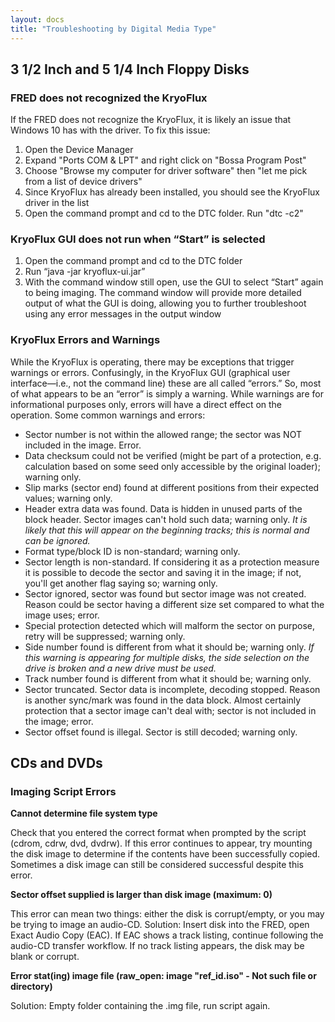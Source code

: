 ```yaml
---
layout: docs
title: "Troubleshooting by Digital Media Type"
---
```


## 3 1/2 Inch and 5 1/4 Inch Floppy Disks

### FRED does not recognized the KryoFlux

If the FRED does not recognize the KryoFlux, it is likely an issue that Windows 10 has with the driver. To fix this issue:

1.  Open the Device Manager
2.  Expand "Ports COM & LPT" and right click on "Bossa Program Post"
3.  Choose "Browse my computer for driver software" then "let me pick
    from a list of device drivers"
4.  Since KryoFlux has already been installed, you should see the
    KryoFlux driver in the list
5.  Open the command prompt and cd to the DTC folder. Run "dtc -c2"

### KryoFlux GUI does not run when “Start” is selected

1.  Open the command prompt and cd to the DTC folder
2.  Run “java -jar kryoflux-ui.jar”
3.  With the command window still open, use the GUI to select “Start”
    again to being imaging. The command window will provide more
    detailed output of what the GUI is doing, allowing you to further
    troubleshoot using any error messages in the output window

### KryoFlux Errors and Warnings

While the KryoFlux is operating, there may be exceptions that trigger warnings or errors. Confusingly, in the KryoFlux GUI (graphical user interface—i.e., not the command line) these are all called “errors.” So, most of what appears to be an “error” is simply a warning. While warnings are for informational purposes only, errors will have a direct effect on the operation. Some common warnings and errors:

-   Sector number is not within the allowed range; the sector was NOT included in the image. Error.
-   Data checksum could not be verified (might be part of a protection, e.g. calculation based on some seed only accessible by the original loader); warning only.
-   Slip marks (sector end) found at different positions from their expected values; warning only.
-   Header extra data was found. Data is hidden in unused parts of the block header. Sector images can't hold such data; warning only. *It is likely that this will appear on the beginning tracks; this is normal and can be ignored.*
-   Format type/block ID is non-standard; warning only.
-   Sector length is non-standard. If considering it as a protection measure it is possible to decode the sector and saving it in the image; if not, you'll get another flag saying so; warning only.
-   Sector ignored, sector was found but sector image was not created. Reason could be sector having a different size set compared to what the image uses; error.
-   Special protection detected which will malform the sector on purpose, retry will be suppressed; warning only.
-   Side number found is different from what it should be; warning only. *If this warning is appearing for multiple disks, the side selection on the drive is broken and a new drive must be used.*
-   Track number found is different from what it should be; warning only.
-   Sector truncated. Sector data is incomplete, decoding stopped. Reason is another sync/mark was found in the data block. Almost certainly protection that a sector image can't deal with; sector is not included in the image; error.
-   Sector offset found is illegal. Sector is still decoded; warning only.

## CDs and DVDs

### Imaging Script Errors

**Cannot determine file system type**

Check that you entered the correct format when prompted by the script (cdrom, cdrw, dvd, dvdrw). If this error continues to appear, try mounting the disk image to determine if the contents have been successfully copied. Sometimes a disk image can still be considered successful despite this error.

**Sector offset supplied is larger than disk image (maximum: 0)**

This error can mean two things: either the disk is corrupt/empty, or you may be trying to image an audio-CD.
Solution: Insert disk into the FRED, open Exact Audio Copy (EAC). If EAC shows a track listing, continue following the audio-CD transfer workflow. If no track listing appears, the disk may be blank or corrupt. 

**Error stat(ing) image file (raw_open: image "ref_id.iso" - Not such file or directory)**

Solution: Empty folder containing the .img file, run script again.


